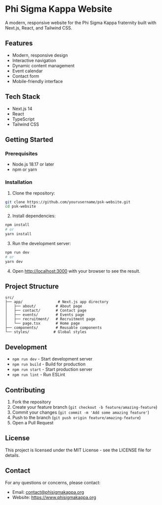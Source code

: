 # Phi Sigma Kappa Website

A modern, responsive website for the Phi Sigma Kappa fraternity built with Next.js, React, and Tailwind CSS.

## Features

- Modern, responsive design
- Interactive navigation
- Dynamic content management
- Event calendar
- Contact form
- Mobile-friendly interface

## Tech Stack

- Next.js 14
- React
- TypeScript
- Tailwind CSS

## Getting Started

### Prerequisites

- Node.js 18.17 or later
- npm or yarn

### Installation

1. Clone the repository:
```bash
git clone https://github.com/yourusername/psk-website.git
cd psk-website
```

2. Install dependencies:
```bash
npm install
# or
yarn install
```

3. Run the development server:
```bash
npm run dev
# or
yarn dev
```

4. Open [http://localhost:3000](http://localhost:3000) with your browser to see the result.

## Project Structure

```
src/
├── app/                # Next.js app directory
│   ├── about/         # About page
│   ├── contact/       # Contact page
│   ├── events/        # Events page
│   ├── recruitment/   # Recruitment page
│   └── page.tsx       # Home page
├── components/        # Reusable components
└── styles/           # Global styles
```

## Development

- `npm run dev` - Start development server
- `npm run build` - Build for production
- `npm run start` - Start production server
- `npm run lint` - Run ESLint

## Contributing

1. Fork the repository
2. Create your feature branch (`git checkout -b feature/amazing-feature`)
3. Commit your changes (`git commit -m 'Add some amazing feature'`)
4. Push to the branch (`git push origin feature/amazing-feature`)
5. Open a Pull Request

## License

This project is licensed under the MIT License - see the LICENSE file for details.

## Contact

For any questions or concerns, please contact:
- Email: contact@phisigmakappa.org
- Website: https://www.phisigmakappa.org
